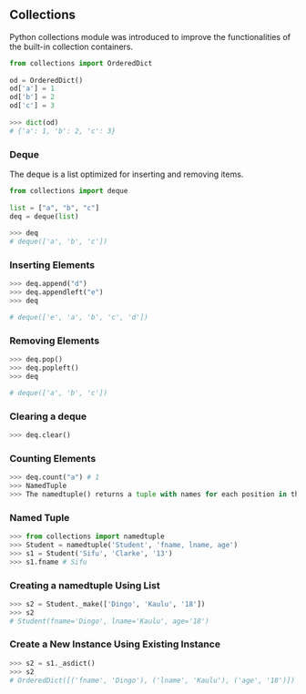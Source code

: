 ## Collections

Python collections module was introduced to improve the functionalities of the built-in collection containers.

```py
from collections import OrderedDict
​
od = OrderedDict()
od['a'] = 1
od['b'] = 2
od['c'] = 3
​
>>> dict(od)
# {'a': 1, 'b': 2, 'c': 3}
```

### Deque

The deque is a list optimized for inserting and removing items.

```py
from collections import deque
​
list = ["a", "b", "c"]
deq = deque(list)
​
>>> deq
# deque(['a', 'b', 'c'])
```

### Inserting Elements

```py
>>> deq.append("d")
>>> deq.appendleft("e")
>>> deq

# deque(['e', 'a', 'b', 'c', 'd'])
```

### Removing Elements

```py
>>> deq.pop()
>>> deq.popleft()
>>> deq

# deque(['a', 'b', 'c'])
```

### Clearing a deque

```py
>>> deq.clear()
```

### Counting Elements

```py
>>> deq.count("a") # 1
>>> NamedTuple
>>> The namedtuple() returns a tuple with names for each position in the tuple. One of the biggest problems with ordinary tuples is that you have to remember the index of each field of a tuple object.
```

### Named Tuple

```py
>>> from collections import namedtuple
>>> Student = namedtuple('Student', 'fname, lname, age')
>>> s1 = Student('Sifu', 'Clarke', '13')
>>> s1.fname # Sifu
```

### Creating a namedtuple Using List

```py
>>> s2 = Student._make(['Dingo', 'Kaulu', '18'])
>>> s2
# Student(fname='Dingo', lname='Kaulu', age='18')
```

### Create a New Instance Using Existing Instance

```py
>>> s2 = s1._asdict()
>>> s2
# OrderedDict([('fname', 'Dingo'), ('lname', 'Kaulu'), ('age', '18')])
```
